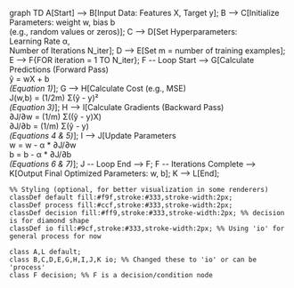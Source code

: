 graph TD
    A[Start] --> B[Input Data: Features X, Target y];
    B --> C[Initialize Parameters: weight w, bias b <br>(e.g., random values or zeros)];
    C --> D[Set Hyperparameters: <br>Learning Rate α, <br>Number of Iterations N_iter];
    D --> E[Set m = number of training examples];
    E --> F{FOR iteration = 1 TO N_iter};
    F -- Loop Start --> G[Calculate Predictions (Forward Pass)<br>ŷ = wX + b <br><i>(Equation 1)</i>];
    G --> H[Calculate Cost (e.g., MSE)<br>J(w,b) = (1/2m) Σ(ŷ - y)²<br><i>(Equation 3)</i>];
    H --> I[Calculate Gradients (Backward Pass)<br>∂J/∂w = (1/m) Σ((ŷ - y)X)<br>∂J/∂b = (1/m) Σ(ŷ - y)<br><i>(Equations 4 & 5)</i>];
    I --> J[Update Parameters<br>w = w - α * ∂J/∂w<br>b = b - α * ∂J/∂b<br><i>(Equations 6 & 7)</i>];
    J -- Loop End --> F;
    F -- Iterations Complete --> K[Output Final Optimized Parameters: w, b];
    K --> L[End];

    %% Styling (optional, for better visualization in some renderers)
    classDef default fill:#f9f,stroke:#333,stroke-width:2px;
    classDef process fill:#ccf,stroke:#333,stroke-width:2px;
    classDef decision fill:#ff9,stroke:#333,stroke-width:2px; %% decision is for diamond shape
    classDef io fill:#9cf,stroke:#333,stroke-width:2px; %% Using 'io' for general process for now

    class A,L default;
    class B,C,D,E,G,H,I,J,K io; %% Changed these to 'io' or can be 'process'
    class F decision; %% F is a decision/condition node
    